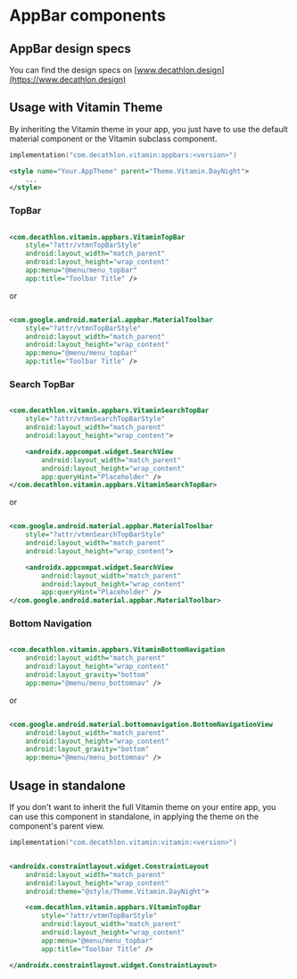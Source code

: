 # AppBar components

## AppBar design specs

You can find the design specs on [www.decathlon.design](https://www.decathlon.design)

## Usage with Vitamin Theme

By inheriting the Vitamin theme in your app, you just have to use the default material component or
the Vitamin subclass component.

```kotlin
implementation("com.decathlon.vitamin:appbars:<version>")
```

```xml
<style name="Your.AppTheme" parent="Theme.Vitamin.DayNight">
    ...
</style>
```

### TopBar

```xml

<com.decathlon.vitamin.appbars.VitaminTopBar 
    style="?attr/vtmnTopBarStyle"
    android:layout_width="match_parent" 
    android:layout_height="wrap_content"
    app:menu="@menu/menu_topbar" 
    app:title="Toolbar Title" />
```

or

```xml

<com.google.android.material.appbar.MaterialToolbar 
    style="?attr/vtmnTopBarStyle"
    android:layout_width="match_parent" 
    android:layout_height="wrap_content"
    app:menu="@menu/menu_topbar" 
    app:title="Toolbar Title" />
```

### Search TopBar

```xml

<com.decathlon.vitamin.appbars.VitaminSearchTopBar 
    style="?attr/vtmnSearchTopBarStyle"
    android:layout_width="match_parent" 
    android:layout_height="wrap_content">

    <androidx.appcompat.widget.SearchView 
        android:layout_width="match_parent"
        android:layout_height="wrap_content" 
        app:queryHint="Placeholder" />
</com.decathlon.vitamin.appbars.VitaminSearchTopBar>
```

or

```xml

<com.google.android.material.appbar.MaterialToolbar 
    style="?attr/vtmnSearchTopBarStyle"
    android:layout_width="match_parent" 
    android:layout_height="wrap_content">

    <androidx.appcompat.widget.SearchView 
        android:layout_width="match_parent"
        android:layout_height="wrap_content" 
        app:queryHint="Placeholder" />
</com.google.android.material.appbar.MaterialToolbar>
```

### Bottom Navigation

```xml

<com.decathlon.vitamin.appbars.VitaminBottomNavigation 
    android:layout_width="match_parent"
    android:layout_height="wrap_content" 
    android:layout_gravity="bottom"
    app:menu="@menu/menu_bottomnav" />
```

or

```xml

<com.google.android.material.bottomnavigation.BottomNavigationView
    android:layout_width="match_parent" 
    android:layout_height="wrap_content"
    android:layout_gravity="bottom" 
    app:menu="@menu/menu_bottomnav" />
```

## Usage in standalone

If you don't want to inherit the full Vitamin theme on your entire app, you can use this component
in standalone, in applying the theme on the component's parent view.

```kotlin
implementation("com.decathlon.vitamin:vitamin:<version>")
```

```xml

<androidx.constraintlayout.widget.ConstraintLayout 
    android:layout_width="match_parent"
    android:layout_height="wrap_content" 
    android:theme="@style/Theme.Vitamin.DayNight">

    <com.decathlon.vitamin.appbars.VitaminTopBar 
        style="?attr/vtmnTopBarStyle"
        android:layout_width="match_parent" 
        android:layout_height="wrap_content"
        app:menu="@menu/menu_topbar" 
        app:title="Toolbar Title" />

</androidx.constraintlayout.widget.ConstraintLayout>
```
